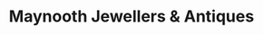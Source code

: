 ---
title: "Maynooth Jewellers & Antiques"
url: /maynooth/maynooth-jewellers-and-antiques/
shop: jewelry
---